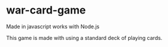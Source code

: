# war-card-game
Made in javascript works with Node.js

This game is made with using a standard deck of playing cards.
